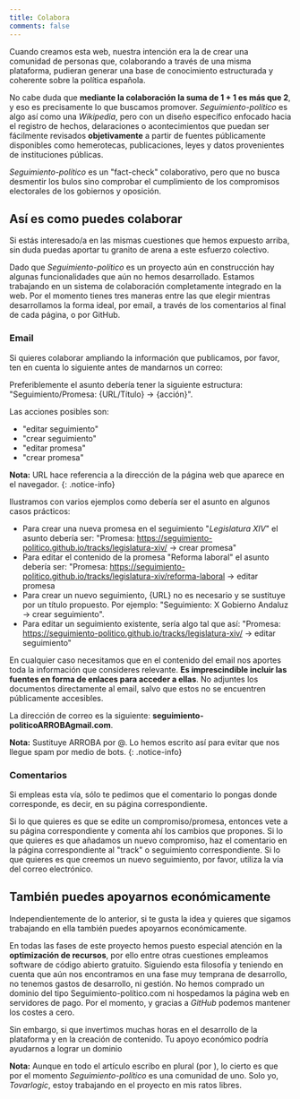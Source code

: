 ```yaml
---
title: Colabora
comments: false
---
```


Cuando creamos esta web, nuestra intención era la de crear una comunidad de personas que, colaborando a través de una misma plataforma, pudieran generar una base de conocimiento estructurada y coherente sobre la política española.

No cabe duda que **mediante la colaboración la suma de 1 + 1 es más que 2**, y eso es precisamente lo que buscamos promover. *Seguimiento-político* es algo así como una *Wikipedia*, pero con un diseño específico enfocado hacia el registro de hechos, delaraciones o acontecimientos que puedan ser fácilmente revisados **objetivamente** a partir de fuentes públicamente disponibles como hemerotecas, publicaciones, leyes y datos provenientes de instituciones públicas. 

*Seguimiento-político* es un "fact-check" colaborativo, pero que no busca desmentir los bulos sino comprobar el cumplimiento de los compromisos electorales de los gobiernos y oposición. 

## Así es como puedes colaborar
Si estás interesado/a en las mismas cuestiones que hemos expuesto arriba, sin duda puedas aportar tu granito de arena a este esfuerzo colectivo.

Dado que *Seguimiento-político* es un proyecto aún en construcción hay algunas funcionalidades que aún no hemos desarrollado. Estamos trabajando en un sistema de colaboración completamente integrado en la web. Por el momento tienes tres maneras entre las que elegir mientras desarrollamos la forma ideal, por email, a través de los comentarios al final de cada página, o por GitHub.

###  Email
Si quieres colaborar ampliando la información que publicamos, por favor, ten en cuenta lo siguiente antes de mandarnos un correo:

Preferiblemente el asunto debería tener la siguiente estructura: "Seguimiento/Promesa: {URL/Título} -> {acción}".

Las acciones posibles son:
- "editar seguimiento"
- "crear seguimiento"
- "editar promesa"
- "crear promesa"

**Nota:** URL hace referencia a la dirección de la página web que aparece en el navegador.
{: .notice-info}

Ilustramos con varios ejemplos como debería ser el asunto en algunos casos prácticos:
- Para crear una nueva promesa en el seguimiento "*Legislatura XIV*" el asunto debería ser: "Promesa: https://seguimiento-politico.github.io/tracks/legislatura-xiv/ -> crear promesa"
- Para editar el contenido de la promesa "Reforma laboral" el asunto debería ser: "Promesa: https://seguimiento-politico.github.io/tracks/legislatura-xiv/reforma-laboral -> editar promesa
- Para crear un nuevo seguimiento, {URL} no es necesario y se sustituye por un título propuesto. Por ejemplo: "Seguimiento: X Gobierno Andaluz -> crear seguimiento".
- Para editar un seguimiento existente, sería algo tal que así: "Promesa: https://seguimiento-politico.github.io/tracks/legislatura-xiv/ -> editar seguimiento"

En cualquier caso necesitamos que en el contenido del email nos aportes toda la información que consideres relevante. **Es imprescindible incluir las fuentes en forma de enlaces para acceder a ellas**. No adjuntes los documentos directamente al email, salvo que estos no se encuentren públicamente accesibles. 

La dirección de correo es la siguiente: **seguimiento-politico<span class="text-danger">ARROBA</span>gmail.com**. 

**Nota:** Sustituye <span class="text-danger">ARROBA</span> por <span class="text-danger">@</span>. Lo hemos escrito así para evitar que nos llegue spam por medio de bots.
{: .notice-info}

### Comentarios

Si empleas esta vía, sólo te pedimos que el comentario lo pongas donde corresponde, es decir, en su página correspondiente.

Si lo que quieres es que se edite un compromiso/promesa, entonces vete a su página correspondiente y comenta ahí los cambios que propones. 
Si lo que quieres es que añadamos un nuevo compromiso, haz el comentario en la página correspondiente al "track" o seguimiento correspondiente.
Si lo que quieres es que creemos un nuevo seguimiento, por favor, utiliza la vía del correo electrónico.

## También puedes apoyarnos económicamente

Independientemente de lo anterior, si te gusta la idea y quieres que sigamos trabajando en ella también puedes apoyarnos económicamente. 

En todas las fases de este proyecto hemos puesto especial atención en la **optimización de recursos**, por ello entre otras cuestiones empleamos software de código abierto gratuito. Siguiendo esta filosofía y teniendo en cuenta que aún nos encontramos en una fase muy temprana de desarrollo, no tenemos gastos de desarrollo, ni gestión. No hemos comprado un dominio del tipo Seguimiento-político.com ni hospedamos la página web en servidores de pago. Por el momento, y gracias a *GitHub* podemos mantener los costes a cero.

Sin embargo, si que invertimos muchas horas en el desarrollo de la plataforma y en la creación de contenido. Tu apoyo económico podría ayudarnos a lograr un dominio

**Nota:** Aunque en todo el artículo escribo en plural (por ), lo cierto es que por el momento *Seguimiento-político* es una comunidad de uno. Solo yo, *Tovarlogic*, estoy trabajando en el proyecto en mis ratos libres.
